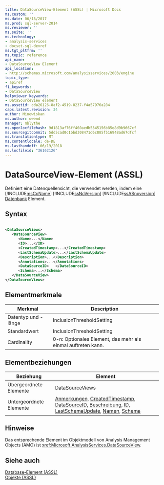 ```yaml
---
title: DataSourceView-Element (ASSL) | Microsoft Docs
ms.custom: ''
ms.date: 06/13/2017
ms.prod: sql-server-2014
ms.reviewer: ''
ms.suite: ''
ms.technology:
- analysis-services
- docset-sql-devref
ms.tgt_pltfrm: ''
ms.topic: reference
api_name:
- DataSourceView Element
api_location:
- http://schemas.microsoft.com/analysisservices/2003/engine
topic_type:
- apiref
f1_keywords:
- DataSourceView
helpviewer_keywords:
- DataSourceView element
ms.assetid: cda26126-8af2-4519-8237-f4a57976a284
caps.latest.revision: 34
author: Minewiskan
ms.author: owend
manager: mblythe
ms.openlocfilehash: 9d1813af76ff460aedb5345156b85e8d9b9667cf
ms.sourcegitcommit: 5dd5cad0c1bbd308471d6c885f516948ad67dfcf
ms.translationtype: MT
ms.contentlocale: de-DE
ms.lasthandoff: 06/19/2018
ms.locfileid: "36162126"
---
```

# <a name="datasourceview-element-assl"></a>DataSourceView-Element (ASSL)
  Definiert eine Datenquellensicht, die verwendet werden, indem eine [!INCLUDE[msCoName](../../../includes/msconame-md.md)] [!INCLUDE[ssNoVersion](../../../includes/ssnoversion-md.md)] [!INCLUDE[ssASnoversion](../../../includes/ssasnoversion-md.md)] [Datenbank](database-element-assl.md) Element.  
  
## <a name="syntax"></a>Syntax  
  
```xml  
  
<DataSourceViews>  
   <DataSourceView>  
      <Name>...</Name>  
      <ID>...</ID>  
      <CreatedTimestamp>...</CreatedTimestamp>  
      <LastSchemaUpdate>...</LastSchemaUpdate>  
      <Description>...</Description>  
      <Annotations>...</Annotations>  
      <DataSourceID>   </DataSourceID>  
      <Schema>...</Schema>  
   </DataSourceView>  
</DataSourceViews>  
```  
  
## <a name="element-characteristics"></a>Elementmerkmale  
  
|Merkmal|Description|  
|--------------------|-----------------|  
|Datentyp und -länge|InclusionThresholdSetting|  
|Standardwert|InclusionThresholdSetting|  
|Cardinality|0-n: Optionales Element, das mehr als einmal auftreten kann.|  
  
## <a name="element-relationships"></a>Elementbeziehungen  
  
|Beziehung|Element|  
|------------------|-------------|  
|Übergeordnete Elemente|[DataSourceViews](../collections/datasourceviews-element-assl.md)|  
|Untergeordnete Elemente|[Anmerkungen](../collections/annotations-element-assl.md), [CreatedTimestamp](../properties/createdtimestamp-element-assl.md), [DataSourceID](../properties/id-element-assl.md), [Beschreibung](../properties/description-element-assl.md), [ID](../properties/id-element-assl.md), [ LastSchemaUpdate](../properties/lastschemaupdate-element-assl.md), [Namen](../properties/name-element-assl.md), [Schema](../properties/schema-element-assl.md)|  
  
## <a name="remarks"></a>Hinweise  
 Das entsprechende Element im Objektmodell von Analysis Management Objects (AMO) ist <xref:Microsoft.AnalysisServices.DataSourceView>.  
  
## <a name="see-also"></a>Siehe auch  
 [Database-Element &#40;ASSL&#41;](database-element-assl.md)   
 [Objekte &#40;ASSL&#41;](objects-assl.md)  
  
  